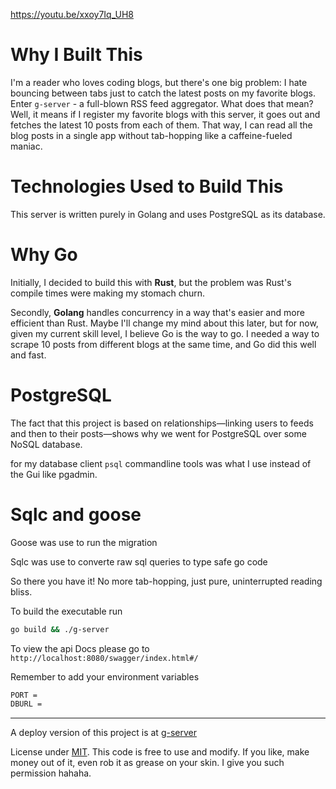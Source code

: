 https://youtu.be/xxoy7Iq_UH8

# Why I Built This  

I'm a reader who loves coding blogs, but there's one big problem: I hate bouncing between tabs just to catch the latest posts on my favorite blogs. Enter `g-server` - a full-blown RSS feed aggregator. What does that mean? Well, it means if I register my favorite blogs with this server, it goes out and fetches the latest 10 posts from each of them. That way, I can read all the blog posts in a single app without tab-hopping like a caffeine-fueled maniac.

# Technologies Used to Build This

This server is written purely in Golang and uses PostgreSQL as its database.

# Why Go

Initially, I decided to build this with **Rust**, but the problem was Rust's compile times were making my stomach churn. 

Secondly, **Golang** handles concurrency in a way that's easier and more efficient than Rust. Maybe I'll change my mind about this later, but for now, given my current skill level, I believe Go is the way to go. I needed a way to scrape 10 posts from different blogs at the same time, and Go did this well and fast.

# PostgreSQL

The fact that this project is based on relationships—linking users to feeds and then to their posts—shows why we went for PostgreSQL over some NoSQL database. 

for my database client `psql` commandline tools was what I use instead of the Gui like pgadmin.

# Sqlc and goose 

Goose was use to run the migration 

Sqlc was use to converte raw sql queries to type safe go code

So there you have it! No more tab-hopping, just pure, uninterrupted reading bliss.

To build the executable run 
```bash 
go build && ./g-server
```

To view the api Docs please go to 
`http://localhost:8080/swagger/index.html#/`

Remember to add your  environment variables
```bash
PORT = 
DBURL = 
```
---
A deploy version of this project is at [g-server]("https://g-server-7fg9.onrender.com/swagger/index.html#/")

License under [MIT](https://opensource.org/licenses/MIT). This code is free to use and modify. If you like, make money out of it, even rob it as grease on your skin. I give you such permission hahaha.
